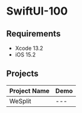 # SwiftUI-100

## Requirements
* Xcode 13.2
* iOS 15.2

## Projects
|Project Name|Demo|
|------------|----|
|WeSplit|---|
